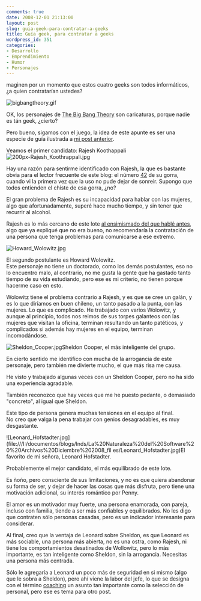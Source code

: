```yaml
---
comments: true
date: 2008-12-01 21:13:00
layout: post
slug: guia-geek-para-contratar-a-geeks
title: Guía geek, para contratar a geeks
wordpress_id: 351
categories:
- Desarrollo
- Emprendimiento
- Humor
- Personajes
---
```


maginen por un momento que estos cuatro geeks son todos informáticos, ¿a quien contratarían ustedes?

![bigbangtheory.gif](file:///I:/documentos/blogs/lnds/La%20Naturaleza%20del%20Software%20%20Archivos%20Diciembre%202008_files/bigbangtheory.gif)

OK, los personajes de [The Big Bang Theory](http://en.wikipedia.org/wiki/The_Big_Bang_Theory) son caricaturas, porque nadie es tán geek, ¿cierto?

Pero bueno, sigamos con el juego, la idea de este apunte es ser una especie de guía ilustrada a [mi post anterior](http://www.lnds.net/2008/11/ensimismados.html).  
  
Veamos el primer candidato: Rajesh Koothappali![200px-Rajesh_Koothrappali.jpg](file:///I:/documentos/blogs/lnds/La%20Naturaleza%20del%20Software%20%20Archivos%20Diciembre%202008_files/200px-Rajesh_Koothrappali.jpg)

Hay una razón para sentirme identificado con Rajesh, la que es bastante obvia para el lector frecuente de este blog: el número [42](http://www.lnds.net/42/) de su gorra, cuando vi la primera vez que la uso no pude dejar de sonreir. Supongo que todos entienden el chiste de esa gorra, ¿no?

El gran problema de Rajesh es su incapacidad para hablar con las mujeres, algo que afortunadamente, superé hace mucho tiempo, y sin tener que recurrir al alcohol.

Rajesh es lo más cercano de este lote [al ensimismado del que hablé antes](http://www.lnds.net/2008/11/ensimismados.html), algo que ya expliqué que no era bueno, no recomendaría la contratación de una persona que tenga problemas para comunicarse a ese extremo.

![Howard_Wolowitz.jpg](file:///I:/documentos/blogs/lnds/La%20Naturaleza%20del%20Software%20%20Archivos%20Diciembre%202008_files/Howard_Wolowitz.jpg)

El segundo postulante es Howard Wolowitz.  
Este personaje no tiene un doctorado, como los demás postulantes, eso no lo encuentro malo, al contrario, no me gusta la gente que ha gastado tanto tiempo de su vida estudiando, pero ese es mi criterio, no tienen porque hacerme caso en esto.

Wolowitz tiene el problema contrario a Rajesh, y es que se cree un galán, y es lo que diríamos en buen chileno, un tanto pasado a la punta, con las mujeres. Lo que es complicado. He trabajado con varios Wolowitz, y aunque al principio, todos nos reimos de sus torpes galanteos con las mujeres que visitan la oficina, terminan resultando un tanto patéticos, y complicados si además hay mujeres en el equipo, terminan incomodándose.

![Sheldon_Cooper.jpg](file:///I:/documentos/blogs/lnds/La%20Naturaleza%20del%20Software%20%20Archivos%20Diciembre%202008_files/Sheldon_Cooper.jpg)Sheldon Cooper, el más inteligente del grupo.

En cierto sentido me identifico con mucha de la arrogancia de este personaje, pero también me divierte mucho, el que más risa me causa.

He visto y trabajado algunas veces con un Sheldon Cooper, pero no ha sido una experiencia agradable.

También reconozco que hay veces que me he puesto pedante, o demasiado "concreto", al igual que Sheldon.

Este tipo de persona genera muchas tensiones en el equipo al final.  
No creo que valga la pena trabajar con genios desagradables, es muy desgastante.

![Leonard_Hofstadter.jpg](file:///I:/documentos/blogs/lnds/La%20Naturaleza%20del%20Software%20%20Archivos%20Diciembre%202008_fil
es/Leonard_Hofstadter.jpg)El favorito de mi señora, Leonard Hofstadter.

Probablemente el mejor candidato, el más equilibrado de este lote.

Es ñoño, pero consciente de sus limitaciones, y no es que quiera abandonar su forma de ser, y dejar de hacer las cosas que más disfruta, pero tiene una motivación adicional, su interés romántico por Penny.

El amor es un motivador muy fuerte, una persona enamorada, con pareja, incluso con familia, tiende a ser más confiables y equilibrados. No les digo que contraten sólo personas casadas, pero es un indicador interesante para considerar.

Al final, creo que la ventaja de Leonard sobre Sheldon, es que Leonard es más sociable, una persona más abierta, no es una ostra, como Rajesh, ni tiene los comportamientos desatinados de Wollowitz, pero lo más importante, es tan inteligente como Sheldon, sin la arrogancia. Necesitas una persona más centrada.

Sólo le agregaría a Leonard un poco más de seguridad en si mismo (algo que le sobra a Sheldon), pero ahí viene la labor del jefe, lo que se designa con el término [coaching](http://es.wikipedia.org/wiki/Coaching) un asunto tan importante como la selección de personal, pero ese es tema para otro post.



